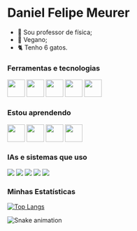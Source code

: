 # Daniel Felipe Meurer
- 🌠 Sou professor de física; 
- 🌱 Vegano;
- 🐈 Tenho 6 gatos.


### Ferramentas e tecnologias 
<img src="https://cdn.jsdelivr.net/gh/devicons/devicon@latest/icons/arduino/arduino-plain-wordmark.svg" width="40" height="40" /> <img src="https://cdn.jsdelivr.net/gh/devicons/devicon@latest/icons/c/c-plain.svg" width="40" height="40" /> <img src="https://cdn.jsdelivr.net/gh/devicons/devicon@latest/icons/css3/css3-plain.svg" width="40" height="40" /> <img src="https://cdn.jsdelivr.net/gh/devicons/devicon@latest/icons/html5/html5-plain.svg" width="40" height="40" /> <img src="https://cdn.jsdelivr.net/gh/devicons/devicon@latest/icons/latex/latex-original.svg" width="40" height="40" />

### Estou aprendendo   
<img src="https://cdn.jsdelivr.net/gh/devicons/devicon@latest/icons/docker/docker-plain.svg" width="40" height="40" /> <img src="https://cdn.jsdelivr.net/gh/devicons/devicon@latest/icons/markdown/markdown-original.svg" width="40" height="40" /> <img src="https://cdn.jsdelivr.net/gh/devicons/devicon@latest/icons/python/python-plain.svg" width="40" height="40"/> <img src="https://cdn.jsdelivr.net/gh/devicons/devicon@latest/icons/r/r-plain.svg" width="40" height="40" /> 

### IAs e sistemas que uso
<img src="https://img.shields.io/badge/ChatGPT-74aa9c?style=for-the-badge&logo=openai&logoColor=white"/> <img src="https://img.shields.io/badge/Gemini-8E75B2?style=for-the-badge&logo=googlebard&logoColor=fff"/> <img src="https://img.shields.io/badge/iOS-000000?style=for-the-badge&logo=ios&logoColor=white" /> <img src="https://img.shields.io/badge/Ubuntu-E95420?style=for-the-badge&logo=ubuntu&logoColor=white" /> <img src="https://img.shields.io/badge/Windows-0078D6?style=for-the-badge&logo=windows&logoColor=white" /> 

### Minhas Estatísticas
[![Top Langs](https://github-readme-stats.vercel.app/api/top-langs/?username=heroideallstar&layout=compact)](https://github.com/heroideallstar/github-readme-stats)

![Snake animation](https://github.com/heroideallstar/heroideallstar/blob/output/github-contribution-grid-snake.svg)


